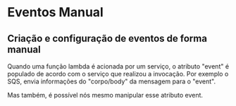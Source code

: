 # Eventos Manual
## Criação e configuração de eventos de forma manual

Quando uma função lambda é acionada por um serviço, o atributo "event" é populado de acordo com o serviço que realizou a invocação. Por exemplo o SQS, envia informações do "corpo/body" da mensagem para o "event".

Mas também, é possível nós mesmo manipular esse atributo event.